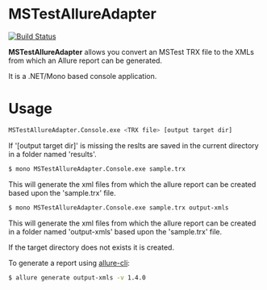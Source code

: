 MSTestAllureAdapter
===================

[![Build Status](https://api.travis-ci.org/someuser77/MSTestAllureAdapter.svg?branch=master)](https://travis-ci.org/someuser77/MSTestAllureAdapter)

**MSTestAllureAdapter** allows you convert an MSTest TRX file to the XMLs from which an Allure report can be generated.

It is a .NET/Mono based console application.


# Usage
```bash
MSTestAllureAdapter.Console.exe <TRX file> [output target dir]
```

If '[output target dir]' is missing the reslts are saved in the current directory in a folder named 'results'.

```bash
$ mono MSTestAllureAdapter.Console.exe sample.trx 
```

This will generate the xml files from which the allure report can be created based upon the 'sample.trx' file.

```bash
$ mono MSTestAllureAdapter.Console.exe sample.trx output-xmls
```

This will generate the xml files from which the allure report can be created in a folder named 'output-xmls' based upon the 'sample.trx' file.

If the target directory does not exists it is created.



To generate a report using [allure-cli](https://github.com/allure-framework/allure-cli/releases/tag/allure-cli-2.1): 
```bash
$ allure generate output-xmls -v 1.4.0
```
